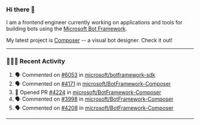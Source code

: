 ### Hi there 👋

I am a frontend engineer currently working on applications and tools for building bots using the [Microsoft Bot Framework](https://dev.botframework.com/).

My latest project is [Composer](https://github.com/microsoft/BotFramework-Composer) -- a visual bot designer. Check it out!

---

### 👨🏻‍💻 Recent Activity

<!--START_SECTION:activity-->
1. 🗣 Commented on [#6053](https://github.com//microsoft/botframework-sdk/issues/6053) in [microsoft/botframework-sdk](https://github.com//microsoft/botframework-sdk)
2. 🗣 Commented on [#4171](https://github.com//microsoft/BotFramework-Composer/issues/4171) in [microsoft/BotFramework-Composer](https://github.com//microsoft/BotFramework-Composer)
3. 💪 Opened PR [#4224](https://github.com//microsoft/BotFramework-Composer/pull/4224) in [microsoft/BotFramework-Composer](https://github.com//microsoft/BotFramework-Composer)
4. 🗣 Commented on [#3998](https://github.com//microsoft/BotFramework-Composer/issues/3998) in [microsoft/BotFramework-Composer](https://github.com//microsoft/BotFramework-Composer)
5. 🗣 Commented on [#4208](https://github.com//microsoft/BotFramework-Composer/issues/4208) in [microsoft/BotFramework-Composer](https://github.com//microsoft/BotFramework-Composer)
<!--END_SECTION:activity-->

---

<!--
**a-b-r-o-w-n/a-b-r-o-w-n** is a ✨ _special_ ✨ repository because its `README.md` (this file) appears on your GitHub profile.

Here are some ideas to get you started:

- 🔭 I’m currently working on ...
- 🌱 I’m currently learning ...
- 👯 I’m looking to collaborate on ...
- 🤔 I’m looking for help with ...
- 💬 Ask me about ...
- 📫 How to reach me: ...
- 😄 Pronouns: ...
- ⚡ Fun fact: ...
-->
